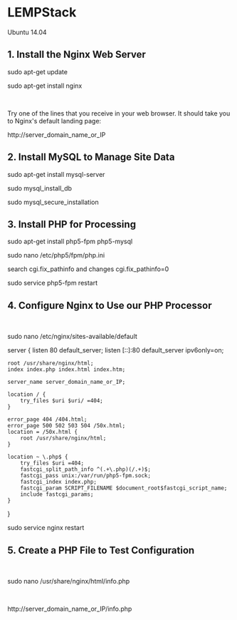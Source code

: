 # LEMPStack
Ubuntu 14.04
</br>
<h2>1. Install the Nginx Web Server</h2>
<p>sudo apt-get update
<p>sudo apt-get install nginx
<p></br>  
<p>Try one of the lines that you receive in your web browser. It should take you to Nginx's default landing page:
<p>http://server_domain_name_or_IP
  </br>
<h2>2. Install MySQL to Manage Site Data</h2>
<p>sudo apt-get install mysql-server
<p>sudo mysql_install_db
<p>sudo mysql_secure_installation
  </br>
<h2>3. Install PHP for Processing</h2>
<p>sudo apt-get install php5-fpm php5-mysql
<p>sudo nano /etc/php5/fpm/php.ini
<p>search cgi.fix_pathinfo and changes cgi.fix_pathinfo=0
<p>sudo service php5-fpm restart
</br>
<h2>4. Configure Nginx to Use our PHP Processor</h2>
</br>
<p>sudo nano /etc/nginx/sites-available/default
<p>server {
    listen 80 default_server;
    listen [::]:80 default_server ipv6only=on;

    root /usr/share/nginx/html;
    index index.php index.html index.htm;

    server_name server_domain_name_or_IP;

    location / {
        try_files $uri $uri/ =404;
    }

    error_page 404 /404.html;
    error_page 500 502 503 504 /50x.html;
    location = /50x.html {
        root /usr/share/nginx/html;
    }

    location ~ \.php$ {
        try_files $uri =404;
        fastcgi_split_path_info ^(.+\.php)(/.+)$;
        fastcgi_pass unix:/var/run/php5-fpm.sock;
        fastcgi_index index.php;
        fastcgi_param SCRIPT_FILENAME $document_root$fastcgi_script_name;
        include fastcgi_params;
    }
}

<p>sudo service nginx restart
</br>
<h2>5. Create a PHP File to Test Configuration</h2>
</br>
<p>sudo nano /usr/share/nginx/html/info.php
<p><?php
phpinfo();
?>
</br>
<p>http://server_domain_name_or_IP/info.php
